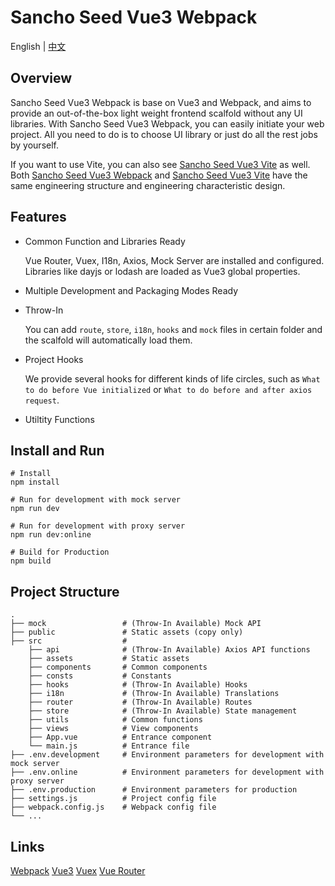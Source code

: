 # Sancho Seed Vue3 Webpack

English | [中文](README_zh_CN.md)

## Overview

Sancho Seed Vue3 Webpack is base on Vue3 and Webpack, and aims to provide an out-of-the-box light weight frontend scalfold without any UI libraries. With Sancho Seed Vue3 Webpack, you can easily initiate your web project. All you need to do is to choose UI library or just do all the rest jobs by yourself. 

If you want to use Vite, you can also see [Sancho Seed Vue3 Vite](https://github.com/enbrau/sancho-seed-vue3-vite) as well. Both [Sancho Seed Vue3 Webpack](https://github.com/enbrau/sancho-seed-vue3-webpack) and [Sancho Seed Vue3 Vite](https://github.com/enbrau/sancho-seed-vue3-vite) have the same engineering structure and engineering characteristic design.

## Features

- Common Function and Libraries Ready

  Vue Router, Vuex, I18n, Axios, Mock Server are installed and configured. Libraries like dayjs or lodash are loaded as Vue3 global properties.

- Multiple Development and Packaging Modes Ready

- Throw-In  

  You can add `route`, `store`, `i18n`, `hooks` and `mock` files in certain folder and the scalfold will automatically load them. 

- Project Hooks  

  We provide several hooks for different kinds of life circles, such as `What to do before Vue initialized` or `What to do before and after axios request`. 

- Utiltity Functions

## Install and Run

```
# Install
npm install

# Run for development with mock server
npm run dev

# Run for development with proxy server
npm run dev:online

# Build for Production
npm build
```

## Project Structure

```
.
├── mock                 # (Throw-In Available) Mock API
├── public               # Static assets (copy only)
├── src                  # 
    ├── api              # (Throw-In Available) Axios API functions
    ├── assets           # Static assets
    ├── components       # Common components
    ├── consts           # Constants
    ├── hooks            # (Throw-In Available) Hooks
    ├── i18n             # (Throw-In Available) Translations
    ├── router           # (Throw-In Available) Routes
    ├── store            # (Throw-In Available) State management
    ├── utils            # Common functions
    ├── views            # View components
    ├── App.vue          # Entrance component
    └── main.js          # Entrance file
├── .env.development     # Environment parameters for development with mock server
├── .env.online          # Environment parameters for development with proxy server
├── .env.production      # Environment parameters for production
├── settings.js          # Project config file
├── webpack.config.js    # Webpack config file
└── ...
```

## Links

[Webpack](https://webpack.js.org/guides/)  [Vue3](https://v3.vuejs.org/)  [Vuex](https://next.vuex.vuejs.org/)  [Vue Router](https://router.vuejs.org/)
